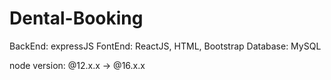 # Dental-Booking


BackEnd: expressJS
FontEnd: ReactJS, HTML, Bootstrap
Database: MySQL

node version: @12.x.x -> @16.x.x 

